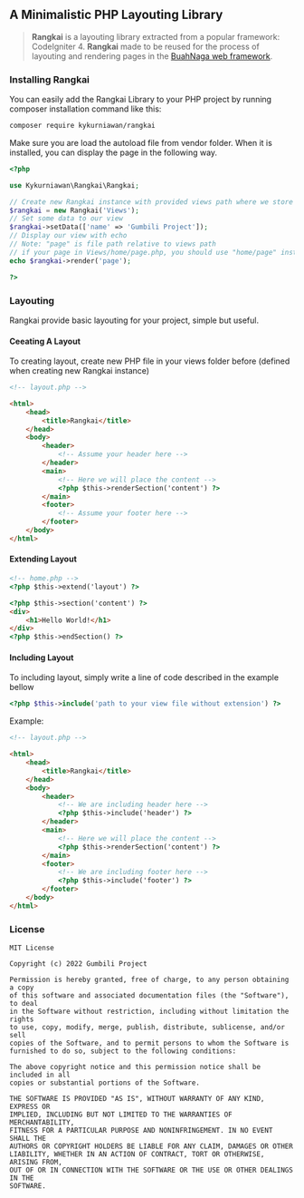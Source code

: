 ## A Minimalistic PHP Layouting Library

> **Rangkai** is a layouting library extracted from a popular framework: CodeIgniter 4. **Rangkai** made to be reused for the process of layouting and rendering pages in the [BuahNaga web framework](https://github.com/gumbili/buahnaga).

### Installing Rangkai

You can easily add the Rangkai Library to your PHP project by running composer installation command like this:
```bash
composer require kykurniawan/rangkai
```
Make sure you are load the autoload file from vendor folder.
When it is installed, you can display the page in the following way.
```php
<?php

use Kykurniawan\Rangkai\Rangkai;

// Create new Rangkai instance with provided views path where we store the view file.
$rangkai = new Rangkai('Views');
// Set some data to our view
$rangkai->setData(['name' => 'Gumbili Project']);
// Display our view with echo
// Note: "page" is file path relative to views path
// if your page in Views/home/page.php, you should use "home/page" instead of "page"
echo $rangkai->render('page');

?>
```
### Layouting

Rangkai provide basic layouting for your project, simple but useful.

#### Ceeating A Layout

To creating layout, create new PHP file in your views folder before (defined when creating new Rangkai instance)

```html
<!-- layout.php -->

<html>
    <head>
        <title>Rangkai</title>
    </head>
    <body>
        <header>
            <!-- Assume your header here -->
        </header>
        <main>
            <!-- Here we will place the content -->
            <?php $this->renderSection('content') ?>
        </main>
        <footer>
            <!-- Assume your footer here -->
        </footer>
    </body>
</html>
```
#### Extending Layout

```html
<!-- home.php -->
<?php $this->extend('layout') ?>

<?php $this->section('content') ?>
<div>
    <h1>Hello World!</h1>
</div>
<?php $this->endSection() ?>
```

#### Including Layout
To including layout, simply write a line of code described in the example bellow
```php
<?php $this->include('path to your view file without extension') ?>
```
Example:
```html
<!-- layout.php -->

<html>
    <head>
        <title>Rangkai</title>
    </head>
    <body>
        <header>
            <!-- We are including header here -->
            <?php $this->include('header') ?>
        </header>
        <main>
            <!-- Here we will place the content -->
            <?php $this->renderSection('content') ?>
        </main>
        <footer>
            <!-- We are including footer here -->
            <?php $this->include('footer') ?>
        </footer>
    </body>
</html>
```

### License
```
MIT License

Copyright (c) 2022 Gumbili Project

Permission is hereby granted, free of charge, to any person obtaining a copy
of this software and associated documentation files (the "Software"), to deal
in the Software without restriction, including without limitation the rights
to use, copy, modify, merge, publish, distribute, sublicense, and/or sell
copies of the Software, and to permit persons to whom the Software is
furnished to do so, subject to the following conditions:

The above copyright notice and this permission notice shall be included in all
copies or substantial portions of the Software.

THE SOFTWARE IS PROVIDED "AS IS", WITHOUT WARRANTY OF ANY KIND, EXPRESS OR
IMPLIED, INCLUDING BUT NOT LIMITED TO THE WARRANTIES OF MERCHANTABILITY,
FITNESS FOR A PARTICULAR PURPOSE AND NONINFRINGEMENT. IN NO EVENT SHALL THE
AUTHORS OR COPYRIGHT HOLDERS BE LIABLE FOR ANY CLAIM, DAMAGES OR OTHER
LIABILITY, WHETHER IN AN ACTION OF CONTRACT, TORT OR OTHERWISE, ARISING FROM,
OUT OF OR IN CONNECTION WITH THE SOFTWARE OR THE USE OR OTHER DEALINGS IN THE
SOFTWARE.
```